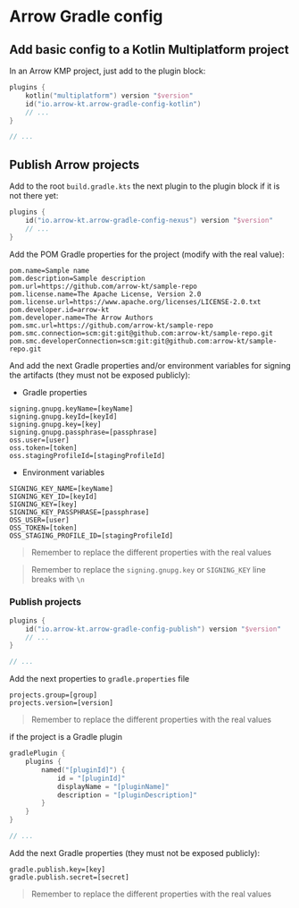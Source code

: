 # Arrow Gradle config

## Add basic config to a Kotlin Multiplatform project

In an Arrow KMP project, just add to the plugin block:

```kotlin
plugins {
    kotlin("multiplatform") version "$version"
    id("io.arrow-kt.arrow-gradle-config-kotlin")
    // ...
}

// ...
```

## Publish Arrow projects

Add to the root `build.gradle.kts` the next plugin to the plugin block if it is not there yet:

```kotlin
plugins {
    id("io.arrow-kt.arrow-gradle-config-nexus") version "$version"
    // ...
}
```

Add the POM Gradle properties for the project (modify with the real value):

```properties
pom.name=Sample name
pom.description=Sample description
pom.url=https://github.com/arrow-kt/sample-repo
pom.license.name=The Apache License, Version 2.0
pom.license.url=https://www.apache.org/licenses/LICENSE-2.0.txt
pom.developer.id=arrow-kt
pom.developer.name=The Arrow Authors
pom.smc.url=https://github.com/arrow-kt/sample-repo
pom.smc.connection=scm:git:git@github.com:arrow-kt/sample-repo.git
pom.smc.developerConnection=scm:git:git@github.com:arrow-kt/sample-repo.git
```

And add the next Gradle properties and/or environment variables for signing the artifacts (they must
not be exposed publicly):

- Gradle properties

```properties
signing.gnupg.keyName=[keyName]
signing.gnupg.keyId=[keyId]
signing.gnupg.key=[key]
signing.gnupg.passphrase=[passphrase]
oss.user=[user]
oss.token=[token]
oss.stagingProfileId=[stagingProfileId]
```

- Environment variables

```text
SIGNING_KEY_NAME=[keyName]
SIGNING_KEY_ID=[keyId]
SIGNING_KEY=[key]
SIGNING_KEY_PASSPHRASE=[passphrase]
OSS_USER=[user]
OSS_TOKEN=[token]
OSS_STAGING_PROFILE_ID=[stagingProfileId]
```

> Remember to replace the different properties with the real values

> Remember to replace the `signing.gnupg.key` or `SIGNING_KEY` line breaks with `\n`

### Publish projects

```kotlin
plugins {
    id("io.arrow-kt.arrow-gradle-config-publish") version "$version"
    // ...
}

// ...
```

Add the next properties to `gradle.properties` file

```properties
projects.group=[group]
projects.version=[version]
```

> Remember to replace the different properties with the real values

if the project is a Gradle plugin

```kotlin
gradlePlugin {
    plugins {
        named("[pluginId]") {
            id = "[pluginId]"
            displayName = "[pluginName]"
            description = "[pluginDescription]"
        }
    }
}

// ...
```

Add the next Gradle properties (they must not be exposed publicly):

```properties
gradle.publish.key=[key]
gradle.publish.secret=[secret]
```

> Remember to replace the different properties with the real values
